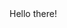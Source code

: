 <!DOCTYPE html>
<html lang="en">
<head>
    <meta charset="UTF-8">
    <meta name="viewport" content="width=device-width, initial-scale=1.0">
    <title>Foxrish</title>
</head>
    <body>
        Hello there!
    </body>
</html>
